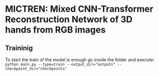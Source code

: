 # MICTREN: Mixed CNN-Transformer Reconstruction Network of 3D hands from RGB images

## Traininig 
To start the train of the model is enough go inside the folder and execute:
`python main.py --type=train --output_dir="outputs" --checkpoint_dir="checkpoints"`
